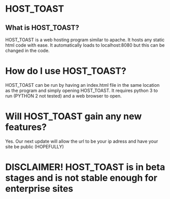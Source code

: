 # HOST_TOAST

## What is HOST_TOAST?

HOST_TOAST is a web hosting program similar to apache.
It hosts any static html code with ease. It automatically loads to localhost:8080 but this can be changed in the code.

# How do I use HOST_TOAST?

HOST_TOAST can be run by having an index.html file in the same location as the program and simply opening HOST_TOAST.
It requires python 3 to run (PYTHON 2 not tested) and a web browser to open.

# Will HOST_TOAST gain any new features?

Yes. Our next update will allow the url to be your ip adress and have your site be public (HOPEFULLY)


# DISCLAIMER! HOST_TOAST is in beta stages and is not stable enough for enterprise sites
